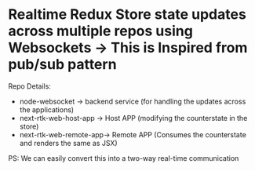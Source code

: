 # Realtime Redux Store state updates across multiple repos using Websockets -> This is Inspired from pub/sub pattern

Repo Details:

- node-websocket -> backend service (for handling the updates across the applications)
- next-rtk-web-host-app -> Host APP (modifying the counterstate in the store)
- next-rtk-web-remote-app-> Remote APP (Consumes the counterstate and renders the same as JSX)

PS: We can easily convert this into a two-way real-time communication
